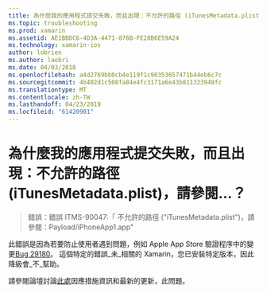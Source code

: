 ```yaml
---
title: 為什麼我的應用程式提交失敗，而且出現：不允許的路徑 (iTunesMetadata.plist)，請參閱...？
ms.topic: troubleshooting
ms.prod: xamarin
ms.assetid: AE1BBDC6-4D3A-4471-876B-FE28B6E59A24
ms.technology: xamarin-ios
author: lobrien
ms.author: laobri
ms.date: 04/03/2018
ms.openlocfilehash: a4d2769bb0cb4e119f1c90353657471b44eb6c7c
ms.sourcegitcommit: 4b402d1c508fa84e4fc3171a6e43b811323948fc
ms.translationtype: MT
ms.contentlocale: zh-TW
ms.lasthandoff: 04/23/2019
ms.locfileid: "61420901"
---
```

# <a name="why-does-my-app-submission-fail-with-disallowed-paths--itunesmetadataplist--found-at--"></a>為什麼我的應用程式提交失敗，而且出現：不允許的路徑 (iTunesMetadata.plist)，請參閱...？

> 錯誤：錯誤 ITMS-90047:「 不允許的路徑 ("iTunesMetadata.plist")，請參閱：Payload/iPhoneApp1.app"

此錯誤是因為若要防止使用者遇到問題，例如 Apple App Store 驗證程序中的變更[Bug 29180](https://bugzilla.xamarin.com/show_bug.cgi?id=29180)。 這個特定的錯誤_未_相關的 Xamarin，您已安裝特定版本，因此降級會_不_幫助。

請參閱論壇討論[此處](https://forums.xamarin.com/discussion/40388/disallowed-paths-itunesmetadata-plist-found-at-when-submitting-to-app-store/p1)因應措施資訊和最新的更新，此問題。
